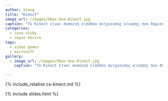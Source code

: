 ```yaml
---
author: alexg
title: "Kinect"
image_url: /images/Xbox-One-Kinect.jpg
caption: "Το Kinect είναι συσκευή εισόδου ανίχνευσης κίνησης που δημιουργήθηκε από την Microsoft για τις κονσόλες παιχνιδιών Xbox 360 και Xbox One, αλλά και για υπολογιστές που τρέχουν σε Windows."
categories:
  - case-study
  - input-device
tags:
  - video games
  - microsoft
gallery:
  - image_url: /images/Xbox-One-Kinect.jpg
    caption: "Το Kinect είναι συσκευή εισόδου ανίχνευσης κίνησης που δημιουργήθηκε από την Microsoft για τις κονσόλες παιχνιδιών Xbox 360 και Xbox One, αλλά και για υπολογιστές που τρέχουν σε Windows."

---
```


{% include_relative cs-kinect.md %}

{% include slides.html %}
